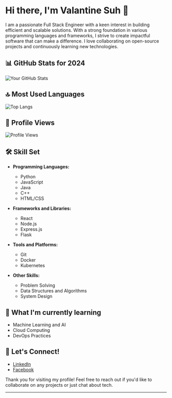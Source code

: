 # Hi there, I'm Valantine Suh 👋

I am a passionate Full Stack Engineer with a keen interest in building efficient and scalable solutions. With a strong foundation in various programming languages and frameworks, I strive to create impactful software that can make a difference. I love collaborating on open-source projects and continuously learning new technologies.

## 📊 GitHub Stats for 2024

![Your GitHub Stats](https://github-readme-stats.vercel.app/api?username=Valsuh45&show_icons=true&theme=radical)

## 🔝 Most Used Languages

![Top Langs](https://github-readme-stats.vercel.app/api/top-langs/?username=Valsuh45&layout=compact&theme=radical)

## 🌟 Profile Views

![Profile Views](https://komarev.com/ghpvc/?username=Valsuh45&color=blue)

## 🛠️ Skill Set

- **Programming Languages:**
  - Python
  - JavaScript
  - Java
  - C++
  - HTML/CSS

- **Frameworks and Libraries:**
  - React
  - Node.js
  - Express.js
  - Flask

- **Tools and Platforms:**
  - Git
  - Docker
  - Kubernetes

- **Other Skills:**
  - Problem Solving
  - Data Structures and Algorithms
  - System Design

## 🌱 What I'm currently learning

- Machine Learning and AI
- Cloud Computing
- DevOps Practices

## 💬 Let's Connect!

- [LinkedIn](https://www.linkedin.com/in/fuh-valantine-4a05602a3)
- [Facebook](https://www.facebook.com/profile.php?id=100082021437691)

Thank you for visiting my profile! Feel free to reach out if you'd like to collaborate on any projects or just chat about tech.

---

